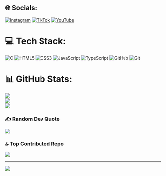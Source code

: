 

## 🌐 Socials:
[![Instagram](https://img.shields.io/badge/Instagram-%23E4405F.svg?logo=Instagram&logoColor=white)](https://instagram.com/maiconsi_) [![TikTok](https://img.shields.io/badge/TikTok-%23000000.svg?logo=TikTok&logoColor=white)](https://tiktok.com/@maiconsi_) [![YouTube](https://img.shields.io/badge/YouTube-%23FF0000.svg?logo=YouTube&logoColor=white)](https://youtube.com/@maicontentebr) 

# 💻 Tech Stack:
![C](https://img.shields.io/badge/c-%2300599C.svg?style=for-the-badge&logo=c&logoColor=white) ![HTML5](https://img.shields.io/badge/html5-%23E34F26.svg?style=for-the-badge&logo=html5&logoColor=white) ![CSS3](https://img.shields.io/badge/css3-%231572B6.svg?style=for-the-badge&logo=css3&logoColor=white) ![JavaScript](https://img.shields.io/badge/javascript-%23323330.svg?style=for-the-badge&logo=javascript&logoColor=%23F7DF1E) ![TypeScript](https://img.shields.io/badge/typescript-%23007ACC.svg?style=for-the-badge&logo=typescript&logoColor=white) ![GitHub](https://img.shields.io/badge/github-%23121011.svg?style=for-the-badge&logo=github&logoColor=white) ![Git](https://img.shields.io/badge/git-%23F05033.svg?style=for-the-badge&logo=git&logoColor=white)
# 📊 GitHub Stats:
![](https://github-readme-stats.vercel.app/api?username=ianmaicon&theme=dark&hide_border=false&include_all_commits=true&count_private=true)<br/>
![](https://github-readme-streak-stats.herokuapp.com/?user=ianmaicon&theme=dark&hide_border=false)<br/>
![](https://github-readme-stats.vercel.app/api/top-langs/?username=ianmaicon&theme=dark&hide_border=false&include_all_commits=true&count_private=true&layout=compact)

### ✍️ Random Dev Quote
![](https://quotes-github-readme.vercel.app/api?type=horizontal&theme=radical)

### 🔝 Top Contributed Repo
![](https://github-contributor-stats.vercel.app/api?username=ianmaicon&limit=5&theme=dark&combine_all_yearly_contributions=true)

---
[![](https://visitcount.itsvg.in/api?id=ianmaicon&icon=0&color=0)](https://visitcount.itsvg.in)

<!-- Proudly created with GPRM ( https://gprm.itsvg.in ) -->
